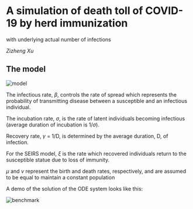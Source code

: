 # A simulation of death toll of COVID-19 by herd immunization
with underlying actual number of infections

*Zizheng Xu*

## The model
![model](https://github.com/ZizhengXu/my_portfoilio/blob/master/COV19simulation/img/model.png)

The infectious rate, $\beta$, controls the rate of spread which represents the probability of transmitting disease between a susceptible and an infectious individual. 

The incubation rate, $\sigma$, is the rate of latent individuals becoming infectious (average duration of incubation is $1/\sigma$). 

Recovery rate, $\gamma$ = 1/D, is determined by the average duration, D, of infection. 

For the SEIRS model, $\xi$ is the rate which recovered individuals return to the susceptible statue due to loss of immunity.

$\mu$ and $\nu$ represent the birth and death rates, respectively, and are assumed to be equal to maintain a constant population

A demo of the solution of the ODE system looks like this:


![benchmark](https://github.com/ZizhengXu/my_portfoilio/blob/master/COV19simulation/img/benchmark.png)

